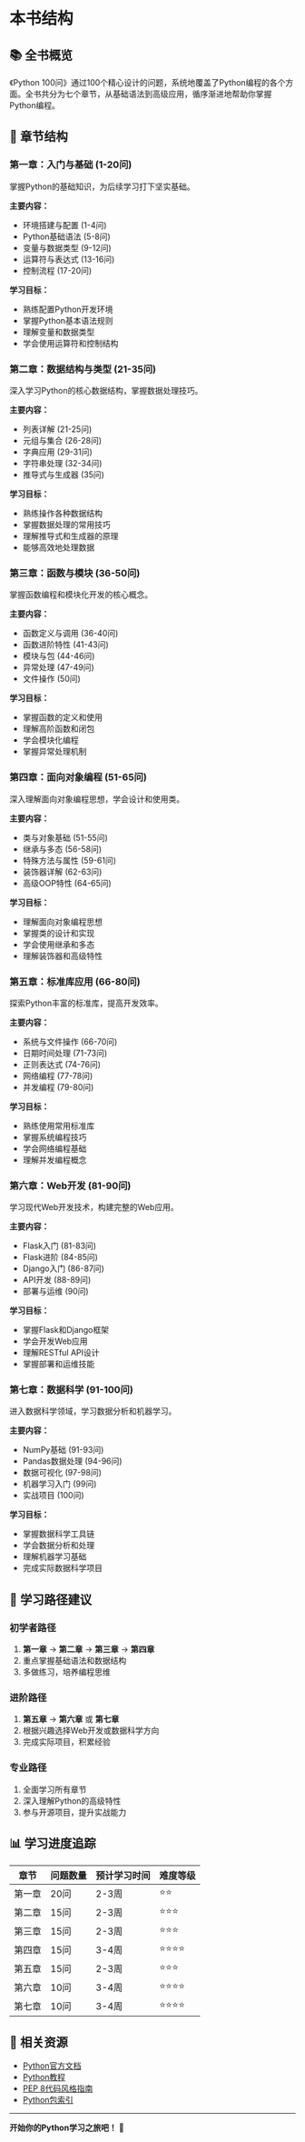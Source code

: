 # 本书结构

## 📚 全书概览

《Python 100问》通过100个精心设计的问题，系统地覆盖了Python编程的各个方面。全书共分为七个章节，从基础语法到高级应用，循序渐进地帮助你掌握Python编程。

## 📖 章节结构

### 第一章：入门与基础 (1-20问)
掌握Python的基础知识，为后续学习打下坚实基础。

**主要内容：**
- 环境搭建与配置 (1-4问)
- Python基础语法 (5-8问)  
- 变量与数据类型 (9-12问)
- 运算符与表达式 (13-16问)
- 控制流程 (17-20问)

**学习目标：**
- 熟练配置Python开发环境
- 掌握Python基本语法规则
- 理解变量和数据类型
- 学会使用运算符和控制结构

### 第二章：数据结构与类型 (21-35问)
深入学习Python的核心数据结构，掌握数据处理技巧。

**主要内容：**
- 列表详解 (21-25问)
- 元组与集合 (26-28问)
- 字典应用 (29-31问)
- 字符串处理 (32-34问)
- 推导式与生成器 (35问)

**学习目标：**
- 熟练操作各种数据结构
- 掌握数据处理的常用技巧
- 理解推导式和生成器的原理
- 能够高效地处理数据

### 第三章：函数与模块 (36-50问)
掌握函数编程和模块化开发的核心概念。

**主要内容：**
- 函数定义与调用 (36-40问)
- 函数进阶特性 (41-43问)
- 模块与包 (44-46问)
- 异常处理 (47-49问)
- 文件操作 (50问)

**学习目标：**
- 掌握函数的定义和使用
- 理解高阶函数和闭包
- 学会模块化编程
- 掌握异常处理机制

### 第四章：面向对象编程 (51-65问)
深入理解面向对象编程思想，学会设计和使用类。

**主要内容：**
- 类与对象基础 (51-55问)
- 继承与多态 (56-58问)
- 特殊方法与属性 (59-61问)
- 装饰器详解 (62-63问)
- 高级OOP特性 (64-65问)

**学习目标：**
- 理解面向对象编程思想
- 掌握类的设计和实现
- 学会使用继承和多态
- 理解装饰器和高级特性

### 第五章：标准库应用 (66-80问)
探索Python丰富的标准库，提高开发效率。

**主要内容：**
- 系统与文件操作 (66-70问)
- 日期时间处理 (71-73问)
- 正则表达式 (74-76问)
- 网络编程 (77-78问)
- 并发编程 (79-80问)

**学习目标：**
- 熟练使用常用标准库
- 掌握系统编程技巧
- 学会网络编程基础
- 理解并发编程概念

### 第六章：Web开发 (81-90问)
学习现代Web开发技术，构建完整的Web应用。

**主要内容：**
- Flask入门 (81-83问)
- Flask进阶 (84-85问)
- Django入门 (86-87问)
- API开发 (88-89问)
- 部署与运维 (90问)

**学习目标：**
- 掌握Flask和Django框架
- 学会开发Web应用
- 理解RESTful API设计
- 掌握部署和运维技能

### 第七章：数据科学 (91-100问)
进入数据科学领域，学习数据分析和机器学习。

**主要内容：**
- NumPy基础 (91-93问)
- Pandas数据处理 (94-96问)
- 数据可视化 (97-98问)
- 机器学习入门 (99问)
- 实战项目 (100问)

**学习目标：**
- 掌握数据科学工具链
- 学会数据分析和处理
- 理解机器学习基础
- 完成实际数据科学项目

## 🎯 学习路径建议

### 初学者路径
1. **第一章** → **第二章** → **第三章** → **第四章**
2. 重点掌握基础语法和数据结构
3. 多做练习，培养编程思维

### 进阶路径
1. **第五章** → **第六章** 或 **第七章**
2. 根据兴趣选择Web开发或数据科学方向
3. 完成实际项目，积累经验

### 专业路径
1. 全面学习所有章节
2. 深入理解Python的高级特性
3. 参与开源项目，提升实战能力

## 📊 学习进度追踪

| 章节 | 问题数量 | 预计学习时间 | 难度等级 |
|------|----------|--------------|----------|
| 第一章 | 20问 | 2-3周 | ⭐⭐ |
| 第二章 | 15问 | 2-3周 | ⭐⭐⭐ |
| 第三章 | 15问 | 2-3周 | ⭐⭐⭐ |
| 第四章 | 15问 | 3-4周 | ⭐⭐⭐⭐ |
| 第五章 | 15问 | 2-3周 | ⭐⭐⭐ |
| 第六章 | 10问 | 3-4周 | ⭐⭐⭐⭐ |
| 第七章 | 10问 | 3-4周 | ⭐⭐⭐⭐ |

## 🔗 相关资源

- [Python官方文档](https://docs.python.org/3/)
- [Python教程](https://docs.python.org/3/tutorial/)
- [PEP 8代码风格指南](https://www.python.org/dev/peps/pep-0008/)
- [Python包索引](https://pypi.org/)

---

**开始你的Python学习之旅吧！** 🚀
